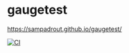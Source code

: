 # gaugetest
https://sampadrout.github.io/gaugetest/

[![CI](https://github.com/sampadrout/gaugetest/actions/workflows/main.yml/badge.svg)](https://github.com/sampadrout/gaugetest/actions/workflows/main.yml)
